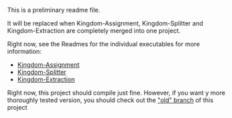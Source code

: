 This is a preliminary readme file.

It will be replaced when Kingdom-Assignment, Kingdom-Splitter and Kingdom-Extraction are completely merged into one project.

Right now, see the Readmes for the individual executables for more
information:

- [Kingdom-Assignment](https://github.com/PalMuc/Kingdom-Assignment/blob/master/Kingdom-Assignment-Readme.md)
- [Kingdom-Splitter](https://github.com/PalMuc/Kingdom-Assignment/blob/master/Kingdom-Splitter-Readme.md)
- [Kingdom-Extraction](https://github.com/PalMuc/Kingdom-Assignment/blob/master/Kingdom-Extraction-Readme.md)
 
 Right now, this project should compile just fine. However, if you
 want y more thoroughly tested version, you should check out the ["old"
 branch](https://github.com/PalMuc/Kingdom-Assignment/branches/old) of this project
